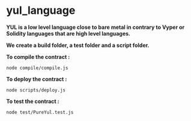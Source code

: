 # **yul_language**<br>
**YUL is a low level language close to bare metal in contrary to Vyper or Solidity languages that are high level languages.**<br>


**We create a build folder, a test folder and a script folder.**<br>


**To compile the contract :**<br>
```
node compile/compile.js
```

**To deploy the contract :**<br>
```
node scripts/deploy.js
```

**To test the contract :**<br>
```
node test/PureYul.test.js
```



